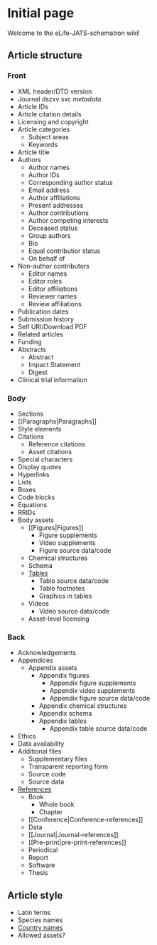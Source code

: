 # Initial page



Welcome to the eLife-JATS-schematron wiki!

## Article structure

### Front

* XML header/DTD version
* Journal dszxv sxc _metadata_
* Article IDs
* Article citation details
* Licensing and copyright
* Article categories
  * Subject areas
  * Keywords
* Article title
* Authors
  * Author names
  * Author IDs
  * Corresponding author status
  * Email address
  * Author affiliations
  * Present addresses
  * Author contributions
  * Author competing interests
  * Deceased status
  * Group authors
  * Bio
  * Equal contributior status
  * On behalf of
* Non-author contributors
  * Editor names
  * Editor roles
  * Editor affiliations
  * Reviewer names
  * Review affiliations
* Publication dates
* Submission history
* Self URI/Download PDF
* Related articles
* Funding
* Abstracts
  * Abstract
  * Impact Statement
  * Digest
* Clinical trial information

### Body

* Sections
* \[\[Paragraphs\|Paragraphs\]\]
* Style elements
* Citations
  * Reference citations
  * Asset citations
* Special characters
* Display quotes
* Hyperlinks
* Lists
* Boxes
* Code blocks
* Equations
* RRIDs
* Body assets
  * \[\[Figures\|Figures\]\]
    * Figure supplements
    * Video supplements
    * Figure source data/code
  * Chemical structures
  * Schema
  * [Tables](https://github.com/elifesciences/eLife-JATS-schematron/wiki/Tables)
    * Table source data/code
    * Table footnotes
    * Graphics in tables
  * Videos
    * Video source data/code
  * Asset-level licensing

### Back

* Acknowledgements
* Appendices
  * Appendix assets
    * Appendix figures
      * Appendix figure supplements
      * Appendix video supplements
      * Appendix figure source data/code
    * Appendix chemical structures
    * Appendix schema
    * Appendix tables
      * Appendix table source data/code
* Ethics
* Data availability
* Additional files
  * Supplementary files
  * Transparent reporting form
  * Source code
  * Source data
* [References](https://github.com/elifesciences/eLife-JATS-schematron/wiki/References)
  * Book
    * Whole book
    * Chapter
  * \[\[Conference\|Conference-references\]\]
  * Data
  * \[\[Journal\|Journal-references\]\]
  * \[\[Pre-print\|pre-print-references\]\]
  * Periodical
  * Report
  * Software
  * Thesis

## Article style

* Latin terms
* Species names
* [Country names](https://github.com/elifesciences/eLife-JATS-schematron/wiki/Country-names)
* Allowed assets?

